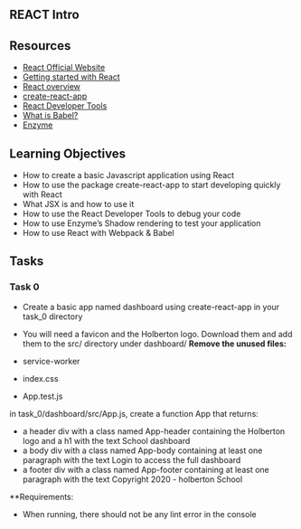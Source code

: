 ## REACT Intro

## Resources
- [React Official Website](https://intranet.alxswe.com/rltoken/8Yw5Q3N5ApWjhrvlQVbpbw)
- [Getting started with React](https://www.taniarascia.com/getting-started-with-react/)
- [React overview](https://intranet.alxswe.com/rltoken/-86g7Gje9o9SMnMPb_uRlA)
- [create-react-app](https://intranet.alxswe.com/rltoken/XRP9_jP0G0vQODINFymubQ)
- [React Developer Tools](https://intranet.alxswe.com/rltoken/-no3Szs-PJQ_P_urpa4FSQ)
- [What is Babel?](https://intranet.alxswe.com/rltoken/-no3Szs-PJQ_P_urpa4FSQ)
- [Enzyme](https://intranet.alxswe.com/rltoken/AlilVwpyEpGwPOK40d5dXw)

## Learning Objectives
- How to create a basic Javascript application using React
- How to use the package create-react-app to start developing quickly with React
- What JSX is and how to use it
- How to use the React Developer Tools to debug your code
- How to use Enzyme’s Shadow rendering to test your application
- How to use React with Webpack & Babel

## Tasks
### Task 0
- Create a basic app named dashboard using create-react-app in your task_0 directory

- You will need a favicon and the Holberton logo. Download them and add them to the src/ directory under dashboard/
**Remove the unused files:**

- service-worker
- index.css
- App.test.js

in task_0/dashboard/src/App.js, create a function App that returns:

- a header div with a class named App-header containing the Holberton logo and a h1 with the text School dashboard
- a body div with a class named App-body containing at least one paragraph with the text Login to access the full dashboard
- a footer div with a class named App-footer containing at least one paragraph with the text Copyright 2020 - holberton School

**Requirements:

- When running, there should not be any lint error in the console
